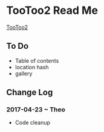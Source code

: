 

TooToo2 Read Me
===


[TooToo2]( https://pushme-pullyou.github.io/tootoo2/r1/tootoo2-r1.html )

## To Do

* Table of contents
* location hash
* gallery

## Change Log


### 2017-04-23 ~ Theo

* Code cleanup

